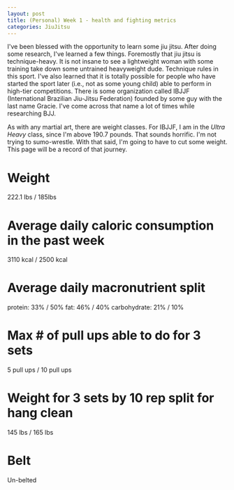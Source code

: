 ```yaml
---
layout: post
title: (Personal) Week 1 - health and fighting metrics
categories: JiuJitsu
---
```


I've been blessed with the opportunity to learn some jiu jitsu. After doing some research, I've learned a few things. Foremostly that jiu jitsu is technique-heavy. It is not insane to see a lightweight woman with some training take down some untrained heavyweight dude. Technique rules in this sport. I've also learned that it is totally possible for people who have started the sport later (i.e., not as some young child) able to perform in high-tier competitions. There is some organization called IBJJF (International Brazilian Jiu-Jitsu Federation) founded by some guy with the last name Gracie. I've come across that name a lot of times while researching BJJ. 

As with any martial art, there are weight classes. For IBJJF, I am in the *Ultra Heavy* class, since I'm above 190.7 pounds. That sounds horrific. I'm not trying to sumo-wrestle. With that said, I'm going to have to cut some weight. This page will be a record of that journey.

# Weight
222.1 lbs / 185lbs

# Average daily caloric consumption in the past week
3110 kcal / 2500 kcal

# Average daily macronutrient split
protein: 33% / 50%
fat: 46% / 40%
carbohydrate: 21% / 10%

# Max # of pull ups able to do for 3 sets
5 pull ups / 10 pull ups

# Weight for 3 sets by 10 rep split for hang clean
145 lbs / 165 lbs

# Belt
Un-belted
